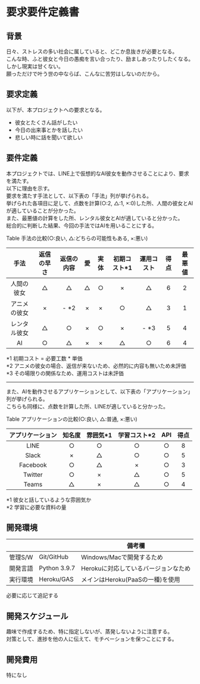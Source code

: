 # 要求要件定義書  

## 背景  
日々、ストレスの多い社会に属していると、どこか息抜きが必要となる。  
こんな時、ふと彼女と今日の愚痴を言い合ったり、励ましあったりしたくなる。  
しかし現実は甘くない。  
願っただけで叶う世の中ならば、こんなに苦労はしないのだから。  

## 要求定義  
以下が、本プロジェクトへの要求となる。  
* 彼女とたくさん話がしたい  
* 今日の出来事とかを話したい  
* 悲しい時に話を聞いて欲しい  

## 要件定義  
本プロジェクトでは、LINE上で仮想的なAI彼女を動作させることにより、要求を満たす。  
以下に理由を示す。  
要求を満たす手法として、以下表の「手法」列が挙げられる。  
挙げられた各項目に足して、点数を計算(○:2, △:1, ×:0)した所、人間の彼女とAIが適していることが分かった。  
また、最悪値の計算をした所、レンタル彼女とAIが適していると分かった。  
総合的に判断した結果、今回の手法ではAIを用いることにする。  

Table 手法の比較(○:良い, △:どちらの可能性もある, ×:悪い)

| 手法         | 返信の早さ | 返信の内容 | 愛  | 実体 | 初期コスト*1 | 運用コスト | 得点 | 最悪値 |
| :----------: | :--------: | :--------: | :-: | :--: | :----------: | :--------: | :--: | :----: |
| 人間の彼女   | △         | △         | △  | ○   | ×            | △         | 6    | 2      |
| アニメの彼女 | ×          | - *2       | ×   | ×    | ○           | △         | 3    | 1      |
| レンタル彼女 | △         | ○         | ×   | ○   | ×            | - *3       | 5    | 4      |
| AI           | ○         | △         | ×   | ×    | △           | ○         | 6    | 4      |

*1 初期コスト = 必要工数 * 単価  
*2 アニメの彼女の場合、返信が来ないため、必然的に内容も無いため未評価  
*3 その場限りの関係なため、運用コストは未評価  

---

また、AIを動作させるアプリケーションとして、以下表の「アプリケーション」列が挙げられる。  
こちらも同様に、点数を計算した所、LINEが適していると分かった。  

Table アプリケーションの比較(○:良い, △:普通, ×:悪い)  

| アプリケーション | 知名度 | 雰囲気*1 | 学習コスト*2 | API | 得点 |
| :--------------: | :----: | :------: | :----------: | :-: | :--: |
| LINE             | ○     | ○       | ○           | ○  | 8    |
| Slack            | ×      | △       | ○           | ○  | 5    |
| Facebook         | ○     | △       | ×            | ○  | 3    |
| Twitter          | ○     | ×        | △           | ○  | 5    |
| Teams            | △     | ×        | △           | ○  | 4    |

*1 彼女と話しているような雰囲気か  
*2 学習に必要な資料の量  

## 開発環境  

|          |               | 備考欄                               |
| -------- | ------------- | ------------------------------------ |
| 管理S/W  | Git/GitHub    | Windows/Macで開発するため            |
| 開発言語 | Python 3.9.7 | Herokuに対応しているバージョンなため |
| 実行環境 | Heroku/GAS    | メインはHeroku(PaaSの一種)を使用     |

必要に応じて追記する  

## 開発スケジュール  
趣味で作成するため、特に指定しないが、蒸発しないように注意する。  
対策として、進捗を他の人に伝えて、モチベーションを保つことにする。  

## 開発費用  
特になし  
